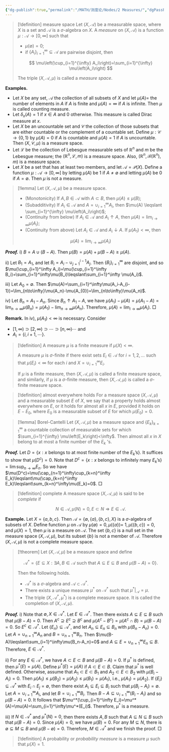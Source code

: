 ```yaml
---
{"dg-publish":true,"permalink":"/MATH/测度论/Nodes/2 Measures/","dgPassFrontmatter":true}
---
```



> [!definition] measure space
> Let $(X, \mathcal{A})$ be a measurable space, where $X$ is a set and $\mathcal{A}$ is a $\sigma$-algebra on $X$. A *measure* on $(X, \mathcal{A})$ is a function $\mu: \mathcal{A} \rightarrow[0, \infty]$ such that
> - $\mu(\emptyset)=0$;
> - if $\{A_i\}_{i=1}^\infty\subseteq\mathcal A$ are pairwise disjoint, then
> 
> $$
> \mu\left(\cup_{i=1}^{\infty} A_i\right)=\sum_{i=1}^{\infty} \mu\left(A_i\right)
> $$
> 
> The triple $(X, \mathcal{A}, \mu)$ is called a *measure space*.

**Examples.**
- Let $X$ be any set, $\mathcal{A}$ the collection of all subsets of $X$ and let $\mu(A)=$ the number of elements in $A$ if $A$ is finite and $\mu(A)=\infty$ if $A$ is infinite. Then $\mu$ is called counting measure.
- Let $\delta_x(A)=1$ if $x \in A$ and $0$ otherwise. This measure is called Dirac measure at $x$.
- Let $X$ be an uncountable set and $\mathcal{C}$ the collection of those subsets that are either countable or the complement of a countable set. Define $\mu: \mathcal{C} \rightarrow\{0,1\}$ by $\mu(A)=0$ if $A$ is countable and $\mu(A)=1$ if $A$ is uncountable. Then $(X, \mathcal{C}, \mu)$ is a measure space.
- Let $\mathcal{L}$ be the collection of Lebesgue measurable sets of $\mathbb{R}^n$ and $m$ be the Lebesgue measure; the $(\mathbb{R}^n, \mathcal{L}, m)$ is a measure space. Also, $(\mathbb{R}^n, \mathcal{B}(\mathbb{R}^n), m)$ is a measure space.
- Let $X$ be a set that has at least two members, and let $\mathcal{A}=\mathcal{P}(X)$. Define a function $\mu: \mathcal{A} \rightarrow[0, \infty]$ by letting $\mu(A)$ be $1$ if $A \neq \emptyset$ and letting $\mu(A)$ be $0$ if $A=\emptyset$. Then $\mu$ is not a measure.

> [!lemma]
> Let $(X,\mathcal A,\mu)$ be a measure space.
> - (Monotonicity) If $A, B \in \mathcal{A}$ with $A \subset B$, then $\mu(A) \leqslant \mu(B)$;
> - (Subadditivity) If $A_i \in \mathcal{A}$ and $A=\cup_{i=1}^{\infty} A_i$, then $\mu(A) \leqslant \sum_{i=1}^{\infty} \mu\left(A_i\right)$;
> - (Continuity from below) If $A_i \in \mathcal{A}$ and $A_i \uparrow A$, then $\mu(A)=\lim _{i \rightarrow \infty} \mu\left(A_i\right)$;
> - (Continuity from above) Let $A_i \in \mathcal{A}$ and $A_i \downarrow A$. If $\mu\left(A_1\right)<\infty$, then
> 
> $$\mu(A)=\lim _{i \rightarrow \infty} \mu\left(A_i\right)$$

**_Proof._**
i) $B=A\cup(B-A)$. Then $\mu(B)=\mu(A)+\mu(B-A)\geqslant\mu(A)$.

ii) Let $B_1=A_1$, and let $B_i=A_i-\cup_{j=1}^{i-1}A_j$. Then $\{B_i\}_{i=1}^\infty$ are disjoint, and so $\mu(\cup_{i=1}^\infty A_i)=\mu(\cup_{i=1}^\infty B_i)=\sum_{i=1}^\infty\mu(B_i)\leqslant\sum_{i=1}^\infty \mu(A_i)$.

iii) Let $A_0=\emptyset$. Then $\mu(A)=\sum_{i=1}^\infty\mu(A_i-A_{i-1})=\lim_{n\to\infty}\mu(A_n)-\mu(A_{0})=\lim_{n\to\infty}\mu(A_n)$.

iv) Let $B_n=A_1-A_n$. Since $B_n\uparrow A_1-A$, we have $\mu(A_1)-\mu(A)=\mu(A_1-A)=\lim_{n\to\infty}\mu(B_n)=\mu(A_1)-\lim_{n\to\infty}\mu(A_n)$. Therefore, $\mu(A)=\lim _{i \rightarrow \infty} \mu\left(A_i\right)$.
□


**Remark.** In iv), $\mu(A_1)<\infty$ is necessary. Consider 
- $[1,\infty)\supset [2,\infty)\supset \cdots\supset [n,\infty)\cdots$ and
- $A_i=\{i,i+1,\cdots\}$.

> [!definition]
> A measure $\mu$ is a finite measure if $\mu(X)<\infty$. 
> 
> A measure $\mu$ is $\sigma$-finite if there exist sets $E_i \in \mathcal{A}$ for $i=1,2, \ldots$ such that $\mu\left(E_i\right)<\infty$ for each $i$ and $X=\cup_{i=1}^{\infty} E_i$. 
> 
> If $\mu$ is a finite measure, then $(X, \mathcal{A}, \mu)$ is called a finite measure space, and similarly, if $\mu$ is a $\sigma$-finite measure, then $(X, \mathcal{A}, \mu)$ is called a $\sigma$-finite measure space.

> [!definition] almost everywhere holds
> For a measure space $(X, \mathcal{A}, \mu)$ and a measurable subset $E$ of $X$, we say that a property holds almost everywhere on $E$, or it holds for almost all $x$ in $E$, provided it holds on $E-E_0$, where $E_0$ is a measurable subset of $E$ for which $\mu\left(E_0\right)=0$.
> 

> [!lemma] Borel-Cantelli 
> Let $(X, \mathcal{A}, \mu)$ be a measure space and $\left\{E_k\right\}_{k=1}^{\infty}$ a countable collection of measurable sets for which $\sum_{i=1}^{\infty} \mu\left(E_k\right)<\infty$. Then almost all $x$ in $X$ belong to at most a finite number of the $E_k$ 's.

**_Proof._**
Let $D=\{x:x\mbox{ belongs to at most finite number of the }E_k\mbox{'s}\}$. It suffices to show that $\mu(D^c)=0$. Note that $D^c=\{x:x\mbox{ belongs to infinitely many }E_k\mbox{'s}\}=\lim\sup_{n\to\infty} E_n$. So we have $\mu(D^c)=\mu(\cap_{n=1}^\infty\cup_{k=n}^\infty E_k)\leqslant\mu(\cap_{k=n}^\infty E_k)\leqslant\sum_{k=n}^\infty\mu(E_k)=0$.
□

> [!definition] complete
> A measure space $(X, \mathcal{A}, \mu)$ is said to be *complete* if
> 
> $$N \in \mathcal{A}, \mu(N)=0, E \subset N \Rightarrow E \in \mathcal{A}.$$

**Example.** Let $X=\{a, b, c\}$. Then $\mathcal{A}=\{\emptyset,\{a\},\{b, c\}, X\}$ is a $\sigma$-algebra of subsets of $X$. Define function $\mu$ on $\mathcal{A}$ by $\mu(\emptyset)=0, \mu(\{a\})=$ $1, \mu(\{b, c\})=0$, and $\mu(X)=1$, then $\mu$ is a measure on $\mathcal{A}$. The set $\{b, c\}$ is a null set in the measure space $(X, \mathcal{A}, \mu)$, but its subset $\{b\}$ is not a member of $\mathcal{A}$. Therefore $(X, \mathcal{A}, \mu)$ is not a complete measure space.

> [!theorem]
> Let $(X, \mathcal{A}, \mu)$ be a measure space and define
> 
> $$
> \mathcal{A}^*=\{E \subseteq X: \exists A, B \in \mathcal{A} \text { such that } A \subseteq E \subseteq B \text { and } \mu(B-A)=0\}.
> $$
> 
> Then the following holds.
> - $\mathcal{A}^*$ is a $\sigma$-algebra and $\mathcal{A} \subset \mathcal{A}^*$.
> - There exists a unique measure $\mu^*$ on $\mathcal{A}^*$ such that $\left.\mu^*\right|_{\mathcal{A}}=\mu$.
> - The triple $\left(X, \mathcal{A}^*, \mu^*\right)$ is a complete measure space. It is called the completion of $(X, \mathcal{A}, \mu)$.

**_Proof._**
i) Note that $\emptyset,X\in\mathcal A^*$. Let $E\in\mathcal A^*$. Then there exists $A\subseteq E\subseteq B$ such that $\mu(B-A)=0$. Then $A^c\supseteq E^c\supseteq B^c$ and 
$\mu(A^c-B^c)=\mu(A^c\cap B)=\mu(B-A)=0$. So $E^c\in\mathcal A^*$. Let $\{E_n\}\subseteq\mathcal A^*$, and let $A_n\subseteq E_n\subseteq B_n$ with $\mu(B_n-A_n)=0$. Let $A=\cup_{n=1}^\infty A_n$ and $B=\cup_{n=1}^\infty B_n$. Then $\mu(B-A)\leqslant\sum_{i=1}^\infty\mu(B_n-A_n)=0$ and $A\subseteq E=\cup_{n=1}^\infty E_n\subseteq B$. Therefore, $E\in \mathcal A^*$. 

ii) For any $E\in\mathcal A^*$, we have $A\subset E\subset B$ and $\mu(B-A)=0$. If $\mu^*$ is defined, then $\mu^*(E)=\mu(A)$. Define $\mu^*(E)=\mu(A)$ if $A\subset E\subset B$. Claim that $\mu^*$ is well defined. Otherwise, assume that $A_1\subset E\subset B_1$ and $A_2\subset E\subset B_2$ with $\mu(B_i-A_i)=0$. Then $\mu(A_1)\leqslant\mu(B_2)=\mu(A_2)\leqslant\mu(B_1)=\mu(A_1)$, i.e., $\mu(A_1)=\mu(A_2)$. If $\{E_i\}\subseteq\mathcal{A}^*$ with $E_i\cap E_j=\emptyset$, then there exist $A_i\subseteq E_i\subseteq B_i$ such that $\mu(B_i-A_i)=\emptyset$. Let $A=\cup_{i=1}^\infty A_i$, and let $B=\cup_{i=1}^\infty B_i$. Then $B-A\subseteq\cup_{i=1}^\infty(B_i-A_i)$ and so $\mu(B-A)=0$. It follows that $\mu^*(\cup_{i=1}^\infty E_i)=\mu^*(A)=\mu(A)=\sum_{i=1}^\infty\mu^*(E_i)$. Therefore, $\mu^*$ is a measure.

iii) If $N\in\mathcal{A}^*$ and $\mu^*(N)=0$, then there exists $A,B$ such that $A\subseteq N\subseteq B$ such that $\mu(B-A)=0$. Since $\mu(A)=0$, we have $\mu(B)=0$. For any $M\subseteq N$, there is $\emptyset\subseteq M\subseteq B$ and $\mu(B-\emptyset)=0$. Therefore, $M\in\mathcal{A}^*$ and we finish the proof.
□


> [!definition]
> A probability or *probability measure* is a measure $\mu$ such that $\mu(X)=1$.


